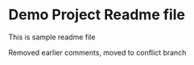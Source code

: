 # Demo Project Readme file

This is sample readme file

Removed earlier comments, moved to conflict branch
